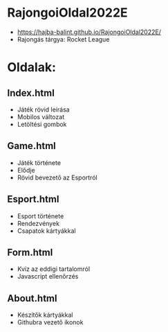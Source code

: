 # RajongoiOldal2022E

- https://hajba-balint.github.io/RajongoiOldal2022E/
- Rajongás tárgya: Rocket League

# Oldalak:

## Index.html
- Játék rövid leírása
- Mobilos változat
- Letöltési gombok

## Game.html
- Játék története
- Elődje
- Rövid bevezető az Esportról

## Esport.html
- Esport története
- Rendezvények
- Csapatok kártyákkal

## Form.html
- Kvíz az eddigi tartalomról
- Javascript ellenőrzés

## About.html
- Készítők kártyákkal
- Githubra vezető ikonok
